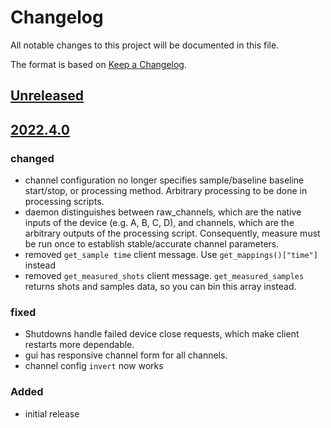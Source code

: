 # Changelog
All notable changes to this project will be documented in this file.

The format is based on [Keep a Changelog](https://keepachangelog.com/).

## [Unreleased]

## [2022.4.0]

### changed
- channel configuration no longer specifies sample/baseline baseline start/stop, or processing method.  Arbitrary processing to be done in processing scripts.
- daemon distinguishes between raw_channels, which are the native inputs of the device (e.g. A, B, C, D), and channels, which are the arbitrary outputs of the processing script.  Consequently, measure must be run once to establish stable/accurate channel parameters.
- removed `get_sample time` client message.  Use `get_mappings()["time"]` instead
- removed `get_measured_shots` client message.  `get_measured_samples` returns shots and samples data, so you can bin this array instead.

### fixed
- Shutdowns handle failed device close requests, which make client restarts more dependable.
- gui has responsive channel form for all channels.
- channel config `invert` now works

### Added
- initial release



[Unreleased]: https://gitlab.com/yaq/yaqd-picotech/-/compare/v2022.4.0...main
[2022.4.0]: https://gitlab.com/yaq/yaqd-picotech/-/tags/v2022.4.0
